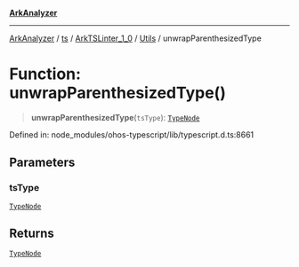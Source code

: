 [**ArkAnalyzer**](../../../../../../../../README.md)

***

[ArkAnalyzer](../../../../../../../../globals.md) / [ts](../../../../../README.md) / [ArkTSLinter\_1\_0](../../../README.md) / [Utils](../README.md) / unwrapParenthesizedType

# Function: unwrapParenthesizedType()

> **unwrapParenthesizedType**(`tsType`): [`TypeNode`](../../../../../interfaces/TypeNode.md)

Defined in: node\_modules/ohos-typescript/lib/typescript.d.ts:8661

## Parameters

### tsType

[`TypeNode`](../../../../../interfaces/TypeNode.md)

## Returns

[`TypeNode`](../../../../../interfaces/TypeNode.md)
